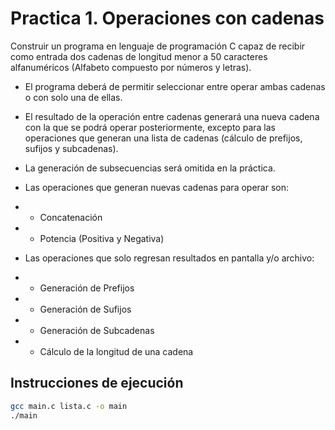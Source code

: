 # Practica 1. Operaciones con cadenas

Construir un programa en lenguaje de programación C capaz de recibir
como entrada dos cadenas de longitud menor a 50 caracteres
alfanuméricos (Alfabeto compuesto por números y letras).

* El programa deberá de permitir seleccionar entre operar ambas
cadenas o con solo una de ellas.

* El resultado de la operación entre cadenas generará una nueva cadena
con la que se podrá operar posteriormente, excepto para las
operaciones que generan una lista de cadenas (cálculo de prefijos,
sufijos y subcadenas).

* La generación de subsecuencias será omitida en la práctica.

* Las operaciones que generan nuevas cadenas para operar
son:
* * Concatenación
* * Potencia (Positiva y Negativa)

* Las operaciones que solo regresan resultados en pantalla
y/o archivo:
* * Generación de Prefijos
* * Generación de Sufijos
* * Generación de Subcadenas
* * Cálculo de la longitud de una cadena

## Instrucciones de ejecución

```Bash
gcc main.c lista.c -o main
./main
```